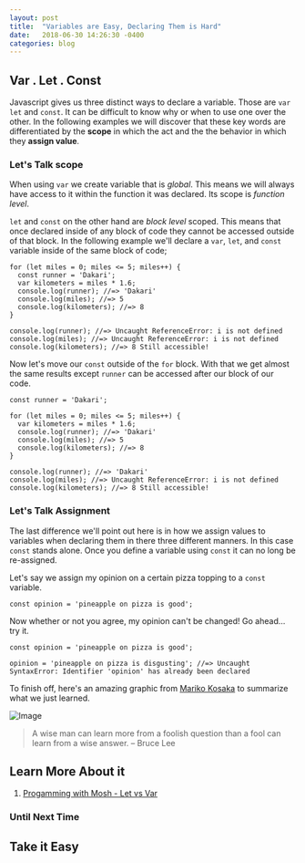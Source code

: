 ```yaml
---
layout: post
title:  "Variables are Easy, Declaring Them is Hard"
date:   2018-06-30 14:26:30 -0400
categories: blog
---
```


## Var . Let . Const
Javascript gives us three distinct ways to declare a variable. Those are `var` `let` and `const`. It can be difficult to know why or when to use one over the other. In the following examples we will discover that these key words are differentiated by the **scope** in which the act and the the behavior in which they **assign value**.

### Let's Talk scope
When using `var` we create variable that is _global_. This means we will always have access to it within the function it was declared. Its scope is _function level_.

`let` and `const` on the other hand are _block level_ scoped. This means that once declared inside of any block of code they cannot be accessed outside of that block. In the following example we'll declare a `var`, `let`, and `const` variable inside of the same block of code;

```
for (let miles = 0; miles <= 5; miles++) {
  const runner = 'Dakari';
  var kilometers = miles * 1.6;
  console.log(runner); //=> 'Dakari'
  console.log(miles); //=> 5
  console.log(kilometers); //=> 8
}

console.log(runner); //=> Uncaught ReferenceError: i is not defined
console.log(miles); //=> Uncaught ReferenceError: i is not defined
console.log(kilometers); //=> 8 Still accessible!
```

Now let's move our `const` outside of the `for` block. With that we get almost the same results except `runner` can be accessed after our block of our code.

```
const runner = 'Dakari';

for (let miles = 0; miles <= 5; miles++) {
  var kilometers = miles * 1.6;
  console.log(runner); //=> 'Dakari'
  console.log(miles); //=> 5
  console.log(kilometers); //=> 8
}

console.log(runner); //=> 'Dakari'
console.log(miles); //=> Uncaught ReferenceError: i is not defined
console.log(kilometers); //=> 8 Still accessible!
```

### Let's Talk Assignment
The last difference we'll point out here is in how we assign values to variables when declaring them in there three different manners. In this case `const` stands alone. Once you define a variable using `const` it can no long be re-assigned.

Let's say we assign my opinion on a certain pizza topping to a `const` variable.

```
const opinion = 'pineapple on pizza is good';
```

Now whether or not you agree, my opinion can't be changed! Go ahead... try it.
```
const opinion = 'pineapple on pizza is good';

opinion = 'pineapple on pizza is disgusting'; //=> Uncaught SyntaxError: Identifier 'opinion' has already been declared
```

To finish off, here's an amazing graphic from [Mariko Kosaka](https://twitter.com/kosamari) to summarize what we just learned.

![Image](https://pbs.twimg.com/media/CzLVVjtXAAERmbc.jpg)

>A wise man can learn more from a foolish question than a fool can learn from a wise answer. – Bruce Lee

## Learn More About it

1. [Progamming with Mosh - Let vs Var](https://www.youtube.com/watch?v=XgSjoHgy3Rk)

### Until Next Time

## Take it Easy
